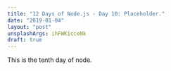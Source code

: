 ```yaml
---
title: "12 Days of Node.js - Day 10: Placeholder."
date: "2019-01-04"
layout: "post"
unsplashArgs: ihFWKicceNk
draft: true
---
```


This is the tenth day of node.
